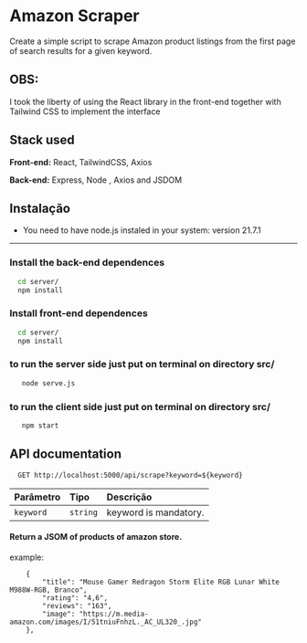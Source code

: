 
# Amazon Scraper

Create a simple script to scrape Amazon product listings from the first page of search results for a given keyword.


## OBS:

I took the liberty of using the React library in the front-end together with Tailwind CSS to implement the interface


## Stack used

**Front-end:** React, TailwindCSS, Axios

**Back-end:** Express, Node , Axios and JSDOM


## Instalação

 - You need to have node.js instaled in your system: version 21.7.1 
---
 
 ### Install the back-end dependences

```bash
  cd server/  
  npm install  
```

 ### Install front-end dependences
 
```bash
  cd server/  
  npm install  
```

 ### to run the server side just put on terminal on directory src/
 ```bash
    node serve.js
```
 ### to run the client side just put on terminal on directory src/
 ```bash
    npm start
```

## API documentation

```http
  GET http://localhost:5000/api/scrape?keyword=${keyword}
```

| Parâmetro   | Tipo       | Descrição                           |
| :---------- | :--------- | :---------------------------------- |
| `keyword` | `string` | keyword is mandatory. |

#### Return a JSOM of products of amazon store. 

example:
```http
    {
        "title": "Mouse Gamer Redragon Storm Elite RGB Lunar White M988W-RGB, Branco",
        "rating": "4,6",
        "reviews": "163",
        "image": "https://m.media-amazon.com/images/I/51tniuFnhzL._AC_UL320_.jpg"
    },
```
